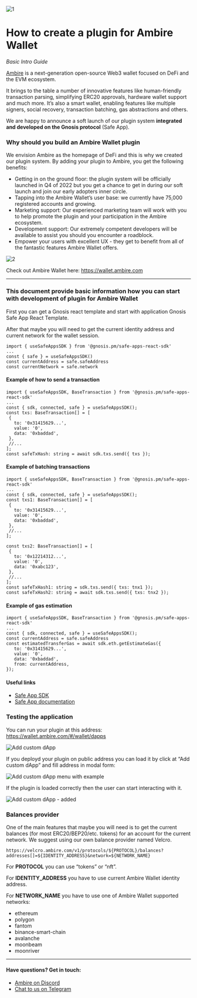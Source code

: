 ![1](https://user-images.githubusercontent.com/8737960/163564503-db05549a-bb70-417f-b204-fd237a3f1442.png)

# How to create a plugin for Ambire Wallet
_Basic Intro Guide_

[Ambire](https://www.ambire.com/) is a next-generation open-source Web3 wallet focused on DeFi and the EVM ecosystem.

It brings to the table a number of innovative features like human-friendly transaction parsing, simplifying ERC20 approvals, hardware wallet support and much more. It’s also a smart wallet, enabling features like multiple signers, social recovery, transaction batching, gas abstractions and others.

We are happy to announce a soft launch of our plugin system **integrated and developed on the Gnosis protocol** (Safe App).

### Why should you build an Ambire Wallet plugin

We envision Ambire as the homepage of DeFi and this is why we created our plugin system. By adding your plugin to Ambire, you get the following benefits: 

- Getting in on the ground floor: the plugin system will be officially launched in Q4 of 2022 but you get a chance to get in during our soft launch and join our early adopters inner circle. 
- Tapping into the Ambire Wallet’s user base: we currently have 75,000 registered accounts and growing. 
- Marketing support: Our experienced marketing team will work with you to help promote the plugin and your participation in the Ambire ecosystem. 
- Development support: Our extremely competent developers will be available to assist you should you encounter a roadblock.
- Empower your users with excellent UX - they get to benefit from all of the fantastic features Ambire Wallet offers. 

![2](https://user-images.githubusercontent.com/8737960/163564510-a6c61b7c-44f2-4e1c-8b12-54b153537b23.png)

Check out Ambire Wallet here: https://wallet.ambire.com

---

### This document provide basic information how you can start with development of plugin for Ambire Wallet

First you can get a Gnosis react template and start with application Gnosis Safe App React Template.

After that maybe you will need to get the current identity address and current network for the wallet session.

```
import { useSafeAppsSDK } from '@gnosis.pm/safe-apps-react-sdk'
...
const { safe } = useSafeAppsSDK()
const currentAddress = safe.safeAddress
const currentNetwork = safe.network
```

#### Example of how to send a transaction
```
import { useSafeAppsSDK, BaseTransaction } from '@gnosis.pm/safe-apps-react-sdk'
...
const { sdk, connected, safe } = useSafeAppsSDK();
const txs: BaseTransaction[] = [
 {
   to: '0x31415629...',
   value: '0',
   data: '0xbaddad',
 },
 //...
];
const safeTxHash: string = await sdk.txs.send({ txs });
```

#### Example of batching transactions
```
import { useSafeAppsSDK, BaseTransaction } from '@gnosis.pm/safe-apps-react-sdk'
...
const { sdk, connected, safe } = useSafeAppsSDK();
const txs1: BaseTransaction[] = [
 {
   to: '0x31415629...',
   value: '0',
   data: '0xbaddad',
 },
 //...
];
 
const txs2: BaseTransaction[] = [
 {
   to: '0x12214312...',
   value: '0',
   data: '0xabc123',
 },
 //...
];
const safeTxHash1: string = sdk.txs.send({ txs: tnx1 });
const safeTxHash2: string = await sdk.txs.send({ txs: tnx2 });
```

#### Example of gas estimation
```
import { useSafeAppsSDK, BaseTransaction } from '@gnosis.pm/safe-apps-react-sdk'
...
const { sdk, connected, safe } = useSafeAppsSDK();
const currentAddress = safe.safeAddress
const estimatedTransferGas = await sdk.eth.getEstimateGas({
   to: '0x31415629...',
   value: '0',
   data: '0xbaddad',
   from: currentAddress,
});
```

#### Useful links 
- [Safe App SDK](https://github.com/gnosis/safe-apps-sdk)
- [Safe App documentation](https://docs.gnosis-safe.io/build/sdks/safe-apps)

### Testing the application
You can run your plugin at this address: https://wallet.ambire.com/#/wallet/dapps

![Add custom dApp](https://user-images.githubusercontent.com/83211172/216987050-641d8fae-6dfa-4dd5-9039-e355eee94dbc.png)

If you deployd your plugin on public address you can load it by click at “Add custom dApp” and fill address in modal form:

![Add custom dApp menu with example](https://user-images.githubusercontent.com/83211172/216987890-f6a21da2-ecf1-4502-9603-f72e870b97ff.png)

If the plugin is loaded correctly then the user can start interacting with it.

![Add custom dApp - added](https://user-images.githubusercontent.com/83211172/216987343-864e6f2d-084b-481b-8f35-25a28169e1c2.png)

### Balances provider
One of the main features that maybe you will need is to get the current balances (for most ERC20/BEP20/etc. tokens) for an account for the current network. We suggest using our own balance provider named Velcro.
```
https://velcro.ambire.com/v1/protocols/${PROTOCOL}/balances?addresses[]=${IDENTITY_ADDRESS}&network=${NETWORK_NAME}
```

For **PROTOCOL** you can use “tokens” or “nft”.

For **IDENTITY_ADDRESS** you have to use current Ambire Wallet identity address. 

For **NETWORK_NAME** you have to use one of Ambire Wallet supported networks:
- ethereum
- polygon
- fantom
- binance-smart-chain
- avalanche
- moonbeam
- moonriver

---

#### Have questions? Get in touch: 
- [Ambire on Discord](https://discord.gg/nMBGJsb)
- [Chat to us on Telegram](https://t.me/AmbireOfficial)

